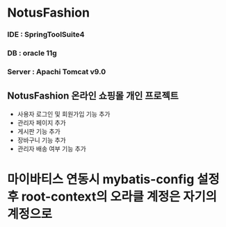 # NotusFashion

### IDE : SpringToolSuite4

### DB : oracle 11g

### Server : Apachi Tomcat v9.0

## NotusFashion 온라인 쇼핑몰 개인 프로젝트

- 사용자 로그인 및 회원가입 기능 추가
- 관리자 페이지 추가 
- 게시판 기능 추가
- 장바구니 기능 추가
- 관리자 배송 여부 기능 추가

# 마이바티스 연동시 mybatis-config 설정 후 root-context의 오라클 계정은 자기의 계정으로 

